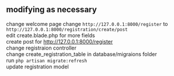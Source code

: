 ## modifying  as necessary
change welcome page 
change ```http://127.0.0.1:8000/register``` to ```http://127.0.0.1:8000/registration/create/post```
<br>
edit create.blade.php for more fields
<br>
create post for http://127.0.0.1:8000/register
<br>
change registraion controller
<br>
change create_registration_table in database/migraions folder
<br>
run ```php artisan migrate:refresh```
<br>
update registration model
